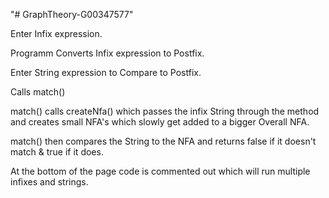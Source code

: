 "# GraphTheory-G00347577" 


Enter Infix expression.


Programm Converts Infix expression to Postfix.


Enter String expression to Compare to Postfix.


Calls match()


 match() calls createNfa() which passes the infix String through the method and creates small NFA's which slowly get added to a bigger Overall
 NFA.
 
 
 match() then compares the String to the NFA and returns false if it doesn't match & true if it does.
 
 
 At the bottom of the page code is commented out which will run multiple infixes and strings. 
 
 
